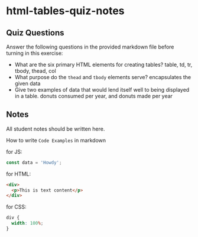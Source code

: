 # html-tables-quiz-notes

## Quiz Questions

Answer the following questions in the provided markdown file before turning in this exercise:

- What are the six primary HTML elements for creating tables?
  table, td, tr, tbody, thead, col
- What purpose do the `thead` and `tbody` elements serve?
  encapsulates the given data
- Give two examples of data that would lend itself well to being displayed in a table.
  donuts consumed per year, and donuts made per year

## Notes

All student notes should be written here.

How to write `Code Examples` in markdown

for JS:

```javascript
const data = 'Howdy';
```

for HTML:

```html
<div>
  <p>This is text content</p>
</div>
```

for CSS:

```css
div {
  width: 100%;
}
```

